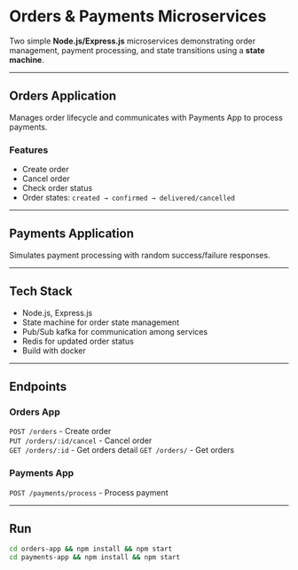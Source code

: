 
# Orders & Payments Microservices

Two simple **Node.js/Express.js** microservices demonstrating order management, payment processing, and state transitions using a **state machine**.

---

## Orders Application  
Manages order lifecycle and communicates with Payments App to process payments.

### **Features**
- Create order
- Cancel order
- Check order status
- Order states: `created → confirmed → delivered/cancelled`

---

## Payments Application  
Simulates payment processing with random success/failure responses.

---

## Tech Stack  
- Node.js, Express.js  
- State machine for order state management  
- Pub/Sub kafka for communication among services
- Redis for updated order status
- Build with docker  

---

## Endpoints

### Orders App  
`POST /orders` - Create order  
`PUT /orders/:id/cancel` - Cancel order  
`GET /orders/:id` - Get orders detail
`GET /orders/` - Get orders

### Payments App  
`POST /payments/process` - Process payment  

---

## Run  
```bash
cd orders-app && npm install && npm start  
cd payments-app && npm install && npm start  
```
